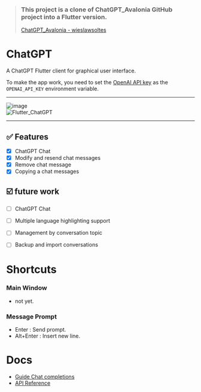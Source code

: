 > ### This project is a clone of ChatGPT_Avalonia GitHub project into a Flutter version.<br/>
> [ChatGPT_Avalonia - wieslawsoltes](https://github.com/wieslawsoltes/ChatGPT)

# ChatGPT

A ChatGPT Flutter client for graphical user interface.

To make the app work, you need to set the [OpenAI API key](https://beta.openai.com/account/api-keys) as the `OPENAI_API_KEY` environment variable.

***

![image](https://user-images.githubusercontent.com/13028129/224253877-afa335c0-035a-49bb-b8d4-7656820ca2df.png)<br/>
![Flutter_ChatGPT](https://user-images.githubusercontent.com/13028129/224254784-9002daa5-267f-4dae-a606-2c2a521532ea.gif)

***

✅ Features
-

- [x] ChatGPT Chat
- [x] Modify and resend chat messages
- [x] Remove chat message
- [x] Copying a chat messages

☑️ future work
-

- [ ] ChatGPT Chat
- [ ] Multiple language highlighting support
- [ ] Management by conversation topic
- [ ] Backup and import conversations


# Shortcuts

### Main Window

- not yet.

### Message Prompt

- Enter : Send prompt.
- Alt+Enter : Insert new line.

# Docs

- [Guide Chat completions](https://platform.openai.com/docs/guides/chat)
- [API Reference](https://platform.openai.com/docs/api-reference/chat)
